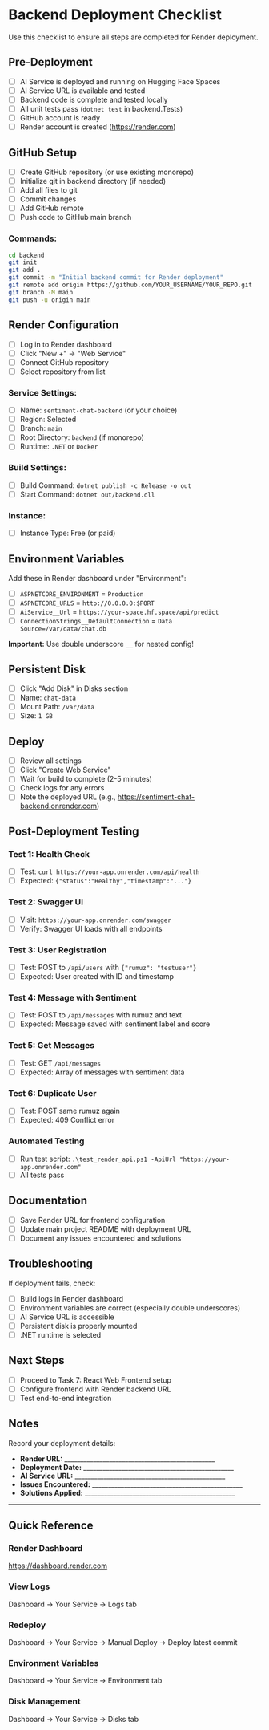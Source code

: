 # Backend Deployment Checklist

Use this checklist to ensure all steps are completed for Render deployment.

## Pre-Deployment

- [ ] AI Service is deployed and running on Hugging Face Spaces
- [ ] AI Service URL is available and tested
- [ ] Backend code is complete and tested locally
- [ ] All unit tests pass (`dotnet test` in backend.Tests)
- [ ] GitHub account is ready
- [ ] Render account is created (https://render.com)

## GitHub Setup

- [ ] Create GitHub repository (or use existing monorepo)
- [ ] Initialize git in backend directory (if needed)
- [ ] Add all files to git
- [ ] Commit changes
- [ ] Add GitHub remote
- [ ] Push code to GitHub main branch

### Commands:
```bash
cd backend
git init
git add .
git commit -m "Initial backend commit for Render deployment"
git remote add origin https://github.com/YOUR_USERNAME/YOUR_REPO.git
git branch -M main
git push -u origin main
```

## Render Configuration

- [ ] Log in to Render dashboard
- [ ] Click "New +" → "Web Service"
- [ ] Connect GitHub repository
- [ ] Select repository from list

### Service Settings:
- [ ] Name: `sentiment-chat-backend` (or your choice)
- [ ] Region: Selected
- [ ] Branch: `main`
- [ ] Root Directory: `backend` (if monorepo)
- [ ] Runtime: `.NET` or `Docker`

### Build Settings:
- [ ] Build Command: `dotnet publish -c Release -o out`
- [ ] Start Command: `dotnet out/backend.dll`

### Instance:
- [ ] Instance Type: Free (or paid)

## Environment Variables

Add these in Render dashboard under "Environment":

- [ ] `ASPNETCORE_ENVIRONMENT` = `Production`
- [ ] `ASPNETCORE_URLS` = `http://0.0.0.0:$PORT`
- [ ] `AiService__Url` = `https://your-space.hf.space/api/predict`
- [ ] `ConnectionStrings__DefaultConnection` = `Data Source=/var/data/chat.db`

**Important:** Use double underscore `__` for nested config!

## Persistent Disk

- [ ] Click "Add Disk" in Disks section
- [ ] Name: `chat-data`
- [ ] Mount Path: `/var/data`
- [ ] Size: `1 GB`

## Deploy

- [ ] Review all settings
- [ ] Click "Create Web Service"
- [ ] Wait for build to complete (2-5 minutes)
- [ ] Check logs for any errors
- [ ] Note the deployed URL (e.g., https://sentiment-chat-backend.onrender.com)

## Post-Deployment Testing

### Test 1: Health Check
- [ ] Test: `curl https://your-app.onrender.com/api/health`
- [ ] Expected: `{"status":"Healthy","timestamp":"..."}`

### Test 2: Swagger UI
- [ ] Visit: `https://your-app.onrender.com/swagger`
- [ ] Verify: Swagger UI loads with all endpoints

### Test 3: User Registration
- [ ] Test: POST to `/api/users` with `{"rumuz": "testuser"}`
- [ ] Expected: User created with ID and timestamp

### Test 4: Message with Sentiment
- [ ] Test: POST to `/api/messages` with rumuz and text
- [ ] Expected: Message saved with sentiment label and score

### Test 5: Get Messages
- [ ] Test: GET `/api/messages`
- [ ] Expected: Array of messages with sentiment data

### Test 6: Duplicate User
- [ ] Test: POST same rumuz again
- [ ] Expected: 409 Conflict error

### Automated Testing
- [ ] Run test script: `.\test_render_api.ps1 -ApiUrl "https://your-app.onrender.com"`
- [ ] All tests pass

## Documentation

- [ ] Save Render URL for frontend configuration
- [ ] Update main project README with deployment URL
- [ ] Document any issues encountered and solutions

## Troubleshooting

If deployment fails, check:

- [ ] Build logs in Render dashboard
- [ ] Environment variables are correct (especially double underscores)
- [ ] AI Service URL is accessible
- [ ] Persistent disk is properly mounted
- [ ] .NET runtime is selected

## Next Steps

- [ ] Proceed to Task 7: React Web Frontend setup
- [ ] Configure frontend with Render backend URL
- [ ] Test end-to-end integration

## Notes

Record your deployment details:

- **Render URL:** _______________________________________________
- **Deployment Date:** _______________________________________________
- **AI Service URL:** _______________________________________________
- **Issues Encountered:** _______________________________________________
- **Solutions Applied:** _______________________________________________

---

## Quick Reference

### Render Dashboard
https://dashboard.render.com

### View Logs
Dashboard → Your Service → Logs tab

### Redeploy
Dashboard → Your Service → Manual Deploy → Deploy latest commit

### Environment Variables
Dashboard → Your Service → Environment tab

### Disk Management
Dashboard → Your Service → Disks tab
